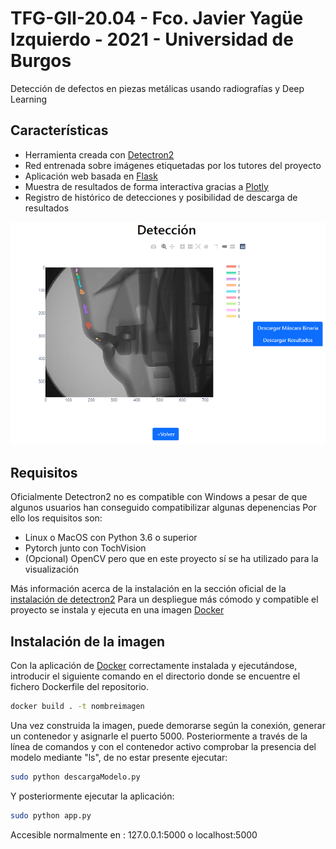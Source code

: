# TFG-GII-20.04 - Fco. Javier Yagüe Izquierdo - 2021 - Universidad de Burgos
Detección de defectos en piezas metálicas usando radiografías y Deep Learning

## Características
- Herramienta creada con [Detectron2]
- Red entrenada sobre imágenes etiquetadas por los tutores del proyecto
- Aplicación web basada en [Flask]
- Muestra de resultados de forma interactiva gracias a [Plotly]
- Registro de histórico de detecciones y posibilidad de descarga de resultados

![alt text](https://github.com/fyi0000/TFG-GII-20.04/blob/main/latex/img/preview.png?raw=true)

## Requisitos
Oficialmente Detectron2 no es compatible con Windows a pesar de que algunos usuarios han conseguido compatibilizar algunas depenencias
Por ello los requisitos son:
- Linux o MacOS con Python 3.6 o superior
- Pytorch junto con TochVision
- (Opcional) OpenCV pero que en este proyecto sí se ha utilizado para la visualización

Más información acerca de la instalación en la sección oficial de la [instalación de detectron2]
Para un despliegue más cómodo y compatible el proyecto se instala y ejecuta en una imagen [Docker]

[Detectron2]: <https://github.com/facebookresearch/detectron2>
[instalación de detectron2]: <https://detectron2.readthedocs.io/en/latest/tutorials/install.html>
[Flask]: <https://flask.palletsprojects.com/en/2.0.x/>
[Plotly]: <https://plotly.com/>
[Docker]: <https://www.docker.com/>

## Instalación de la imagen

Con la aplicación de [Docker] correctamente instalada y ejecutándose, introducir el siguiente comando en el directorio donde se encuentre el fichero Dockerfile del repositorio.

```sh
docker build . -t nombreimagen
```

Una vez construida la imagen, puede demorarse según la conexión, generar un contenedor y asignarle el puerto 5000.
Posteriormente a través de la línea de comandos y con el contenedor activo comprobar la presencia del modelo mediante "ls", de no estar presente ejecutar:

```sh
sudo python descargaModelo.py
```

Y posteriormente ejecutar la aplicación:

```sh
sudo python app.py
```

Accesible normalmente en : 127.0.0.1:5000 o localhost:5000

